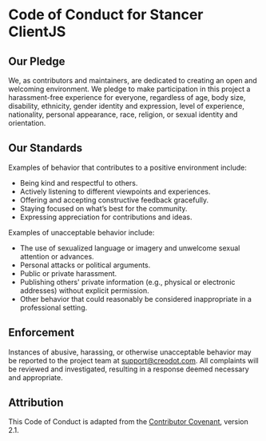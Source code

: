 # Code of Conduct for Stancer ClientJS

## Our Pledge

We, as contributors and maintainers, are dedicated to creating an open and welcoming environment. We pledge to make participation in this project a harassment-free experience for everyone, regardless of age, body size, disability, ethnicity, gender identity and expression, level of experience, nationality, personal appearance, race, religion, or sexual identity and orientation.

## Our Standards

Examples of behavior that contributes to a positive environment include:
- Being kind and respectful to others.
- Actively listening to different viewpoints and experiences.
- Offering and accepting constructive feedback gracefully.
- Staying focused on what’s best for the community.
- Expressing appreciation for contributions and ideas.

Examples of unacceptable behavior include:
- The use of sexualized language or imagery and unwelcome sexual attention or advances.
- Personal attacks or political arguments.
- Public or private harassment.
- Publishing others' private information (e.g., physical or electronic addresses) without explicit permission.
- Other behavior that could reasonably be considered inappropriate in a professional setting.

## Enforcement

Instances of abusive, harassing, or otherwise unacceptable behavior may be reported to the project team at [support@creodot.com](mailto:support@creodot.com). All complaints will be reviewed and investigated, resulting in a response deemed necessary and appropriate.

## Attribution

This Code of Conduct is adapted from the [Contributor Covenant](https://www.contributor-covenant.org), version 2.1.
